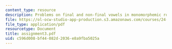 ```yaml
---
content_type: resource
description: Problems on final and non-final vowels in monomorphemic roots.
file: https://ol-ocw-studio-app-production.s3.amazonaws.com/courses/24-962-advanced-phonology-spring-2005/c596d008bf44082d2036e8a9fba5025a_assignment3.pdf
file_type: application/pdf
resourcetype: Document
title: assignment3.pdf
uid: c596d008-bf44-082d-2036-e8a9fba5025a
---
```

